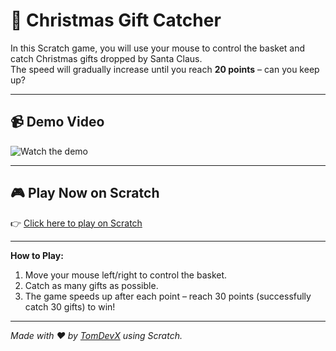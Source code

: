 # 🎅 Christmas Gift Catcher

In this Scratch game, you will use your mouse to control the basket and catch Christmas gifts dropped by Santa Claus.  
The speed will gradually increase until you reach **20 points** – can you keep up?

---

## 📹 Demo Video
![Watch the demo](https://github.com/user-attachments/assets/d261f963-37e9-4622-8d58-04ed7690e32b)




---

## 🎮 Play Now on Scratch
👉 [Click here to play on Scratch](https://scratch.mit.edu/projects/615627233)

---

**How to Play:**
1. Move your mouse left/right to control the basket.
2. Catch as many gifts as possible.
3. The game speeds up after each point – reach 30 points (successfully catch 30 gifts) to win!

---

_Made with ❤️ by [TomDevX](https://github.com/TomDevX) using Scratch._
